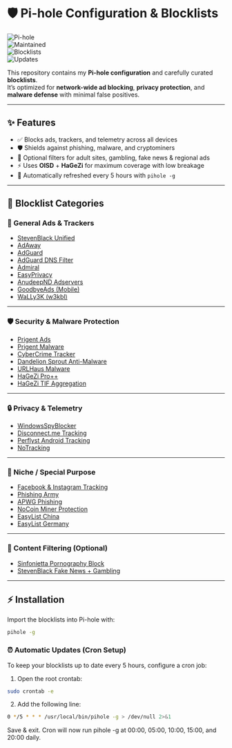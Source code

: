 # 🛡️ Pi-hole Configuration & Blocklists

![Pi-hole](https://img.shields.io/badge/Pi--hole-v5%2B-brightgreen?logo=pi-hole&logoColor=white)  
![Maintained](https://img.shields.io/badge/Maintained-Yes-blue)  
![Blocklists](https://img.shields.io/badge/Blocklists-31+-red)  
![Updates](https://img.shields.io/badge/Auto--Update-Every%205h-orange)  

This repository contains my **Pi-hole configuration** and carefully curated **blocklists**.  
It’s optimized for **network-wide ad blocking**, **privacy protection**, and **malware defense** with minimal false positives.  

---

## ✨ Features
- ✅ Blocks ads, trackers, and telemetry across all devices  
- 🛡️ Shields against phishing, malware, and cryptominers  
- 🎯 Optional filters for adult sites, gambling, fake news & regional ads  
- ⚡ Uses **OISD** + **HaGeZi** for maximum coverage with low breakage  
- 🔄 Automatically refreshed every 5 hours with `pihole -g`  

---

## 📂 Blocklist Categories

### 📰 General Ads & Trackers
- [StevenBlack Unified](https://raw.githubusercontent.com/StevenBlack/hosts/master/hosts)  
- [AdAway](https://adaway.org/hosts.txt)  
- [AdGuard](https://v.firebog.net/hosts/AdguardDNS.txt)  
- [AdGuard DNS Filter](https://adguardteam.github.io/AdGuardSDNSFilter/Filters/filter.txt)  
- [Admiral](https://v.firebog.net/hosts/Admiral.txt)  
- [EasyPrivacy](https://v.firebog.net/hosts/Easyprivacy.txt)  
- [AnudeepND Adservers](https://raw.githubusercontent.com/anudeepND/blacklist/master/adservers.txt)  
- [GoodbyeAds (Mobile)](https://raw.githubusercontent.com/jerryn70/GoodbyeAds/master/Hosts/GoodbyeAds.txt)  
- [WaLLy3K (w3kbl)](https://v.firebog.net/hosts/static/w3kbl.txt)  

---

### 🛡️ Security & Malware Protection
- [Prigent Ads](https://v.firebog.net/hosts/Prigent-Ads.txt)  
- [Prigent Malware](https://v.firebog.net/hosts/Prigent-Malware.txt)  
- [CyberCrime Tracker](https://cybercrime-tracker.net/all.php)  
- [Dandelion Sprout Anti-Malware](https://raw.githubusercontent.com/DandelionSprout/adfilt/master/Alternate%20versions%20Anti-Malware%20List/AntiMalwareHosts.txt)  
- [URLHaus Malware](https://urlhaus.abuse.ch/downloads/hostfile/)  
- [HaGeZi Pro++](https://raw.githubusercontent.com/hagezi/dns-blocklists/main/hosts/pro.plus.txt)  
- [HaGeZi TIF Aggregation](https://raw.githubusercontent.com/hagezi/dns-blocklists/main/hosts/tif.txt)  

---

### 🔒 Privacy & Telemetry
- [WindowsSpyBlocker](https://raw.githubusercontent.com/crazy-max/WindowsSpyBlocker/master/data/hosts/spy.txt)  
- [Disconnect.me Tracking](https://s3.amazonaws.com/lists.disconnect.me/simple_tracking.txt)  
- [Perflyst Android Tracking](https://raw.githubusercontent.com/Perflyst/PiHoleBlocklist/master/android-tracking.txt)  
- [NoTracking](https://raw.githubusercontent.com/notracking/hosts-blocklists/master/domains.txt)  

---

### 🎯 Niche / Special Purpose
- [Facebook & Instagram Tracking](https://raw.githubusercontent.com/jmdugan/blocklists/master/corporations/facebook/all)  
- [Phishing Army](https://phishing.army/download/phishing_army_blocklist_extended.txt)  
- [APWG Phishing](https://raw.githubusercontent.com/mitchellkrogza/Phishing.Database/master/phishing-domains-ACTIVE.txt)  
- [NoCoin Miner Protection](https://raw.githubusercontent.com/hoshsadiq/adblock-nocoin-list/master/hosts.txt)  
- [EasyList China](https://easylist-downloads.adblockplus.org/easylistchina.txt)  
- [EasyList Germany](https://easylist-downloads.adblockplus.org/easylistgermany.txt)  

---

### 🚫 Content Filtering (Optional)
- [Sinfonietta Pornography Block](https://raw.githubusercontent.com/Sinfonietta/hostfiles/master/pornography-hosts)  
- [StevenBlack Fake News + Gambling](https://raw.githubusercontent.com/StevenBlack/hosts/master/alternates/fakenews-gambling/hosts)  

---

## ⚡ Installation

Import the blocklists into Pi-hole with:

```bash
pihole -g
```

### ⏰ Automatic Updates (Cron Setup)
To keep your blocklists up to date every 5 hours, configure a cron job:

1. Open the root crontab:
```bash
sudo crontab -e
```

2. Add the following line:
```bash
0 */5 * * * /usr/local/bin/pihole -g > /dev/null 2>&1
```

Save & exit.
Cron will now run pihole -g at 00:00, 05:00, 10:00, 15:00, and 20:00 daily.
